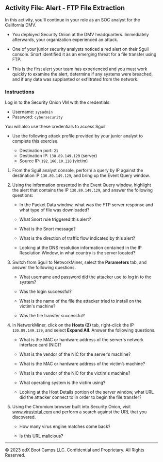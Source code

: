 ## Activity File: Alert - FTP File Extraction

In this activity, you'll continue in your role as an SOC analyst for the California DMV. 

- You deployed Security Onion at the DMV headquarters. Immediately afterwards, your organization experienced an attack. 

- One of your junior security analysts noticed a red alert on their Sguil console. Snort identified it as an emerging threat for a file transfer using FTP.

- This is the first alert your team has experienced and you must work quickly to examine the alert, determine if any systems were breached, and if any data was supplanted or exfiltrated from the network. 

### Instructions

Log in to the Security Onion VM with the credentials:

- Username: `sysadmin`
- Password: `cybersecurity`

You will also use these credentials to access Sguil.

- Use the following attack profile provided by your junior analyst to complete this exercise.

    - Destination port: `21`
    - Destination IP: `130.89.149.129` (server)
    - Source IP: `192.168.10.128` (victim)

1. From the Sguil analyst console, perform a query by IP against the destination IP `130.89.149.129`, and bring up the Event Query window.

2. Using the information presented in the Event Query window, highlight the alert that contains the IP `130.89.149.129`, and answer the following questions:

    - In the Packet Data window, what was the FTP server response and what type of file was downloaded?
    
    - What Snort rule triggered this alert?
    
    - What is the Snort message?
    
    - What is the direction of traffic flow indicated by this alert?
    
    - Looking at the DNS resolution information contained in the IP Resolution Window, in what country is the server located?

 3. Switch from Sguil to NetworkMiner, select the **Parameters** tab, and answer the following questions.
 
    - What username and password did the attacker use to log in to the system?
        
    - Was the login successful?
    
    - What is the name of the file the attacker tried to install on the victim's machine?
        
    - Was the file transfer successful?
    
4. In NetworkMiner, click on the **Hosts (2)** tab, right-click the IP `130.89.149.129`, and select **Expand All**. Answer the following questions.

    - What is the MAC or hardware address of the server's network interface card (NIC)?

    - What is the vendor of the NIC for the server’s machine?

    - What is the MAC or hardware address of the victim’s machine?

    - What is the vendor of the NIC for the victim's machine? 

    - What operating system is the victim using?

    - Looking at the Host Details portion of the server window, what URL did the attacker connect to in order to begin the file transfer?

5. Using the Chromium browser built into Security Onion, visit www.virustotal.com and perform a search against the URL that you discovered.

    - How many virus engine matches come back?

    - Is this URL malicious?

--- 

© 2023 edX Boot Camps LLC. Confidential and Proprietary. All Rights Reserved.
